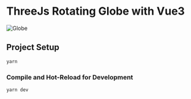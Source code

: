 # ThreeJs Rotating Globe with Vue3

![Globe](https://i.imgur.com/s39GJ7o.gif)

## Project Setup

```sh
yarn
```

### Compile and Hot-Reload for Development

```sh
yarn dev
```
